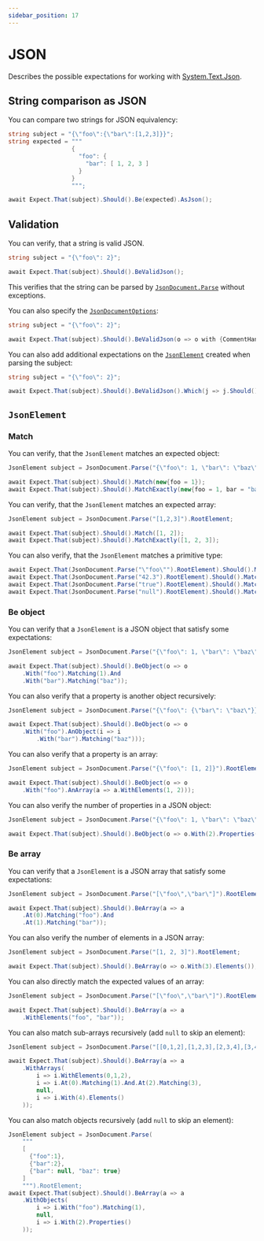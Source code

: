 ```yaml
---
sidebar_position: 17
---
```


# JSON

Describes the possible expectations for working with [System.Text.Json](https://learn.microsoft.com/en-us/dotnet/api/system.text.json).


## String comparison as JSON

You can compare two strings for JSON equivalency:

```csharp
string subject = "{\"foo\":{\"bar\":[1,2,3]}}";
string expected = """
                  {
                    "foo": {
                      "bar": [ 1, 2, 3 ]
                    }
                  }
                  """;

await Expect.That(subject).Should().Be(expected).AsJson();
```


## Validation

You can verify, that a string is valid JSON.
```csharp
string subject = "{\"foo\": 2}";

await Expect.That(subject).Should().BeValidJson();
```
This verifies that the string can be parsed by [`JsonDocument.Parse`](https://learn.microsoft.com/en-us/dotnet/api/system.text.json.jsondocument.parse) without exceptions.

You can also specify the [`JsonDocumentOptions`](https://learn.microsoft.com/en-us/dotnet/api/system.text.json.jsondocumentoptions):
```csharp
string subject = "{\"foo\": 2}";

await Expect.That(subject).Should().BeValidJson(o => o with {CommentHandling = JsonCommentHandling.Disallow});
```

You can also add additional expectations on the [`JsonElement`](https://learn.microsoft.com/en-us/dotnet/api/system.text.json.jsonelement) created when parsing the subject:
```csharp
string subject = "{\"foo\": 2}";

await Expect.That(subject).Should().BeValidJson().Which(j => j.Should().Match(new{foo = 2}));
```


## `JsonElement`

### Match

You can verify, that the `JsonElement` matches an expected object:
```csharp
JsonElement subject = JsonDocument.Parse("{\"foo\": 1, \"bar\": \"baz\"}").RootElement;

await Expect.That(subject).Should().Match(new{foo = 1});
await Expect.That(subject).Should().MatchExactly(new{foo = 1, bar = "baz"});
```

You can verify, that the `JsonElement` matches an expected array:
```csharp
JsonElement subject = JsonDocument.Parse("[1,2,3]").RootElement;

await Expect.That(subject).Should().Match([1, 2]);
await Expect.That(subject).Should().MatchExactly([1, 2, 3]);
```

You can also verify, that the `JsonElement` matches a primitive type:
```csharp
await Expect.That(JsonDocument.Parse("\"foo\"").RootElement).Should().Match("foo");
await Expect.That(JsonDocument.Parse("42.3").RootElement).Should().Match(42.3);
await Expect.That(JsonDocument.Parse("true").RootElement).Should().Match(true);
await Expect.That(JsonDocument.Parse("null").RootElement).Should().Match(null);
```

### Be object

You can verify that a `JsonElement` is a JSON object that satisfy some expectations:
```csharp
JsonElement subject = JsonDocument.Parse("{\"foo\": 1, \"bar\": \"baz\"}").RootElement;

await Expect.That(subject).Should().BeObject(o => o
    .With("foo").Matching(1).And
    .With("bar").Matching("baz"));
```

You can also verify that a property is another object recursively:
```csharp
JsonElement subject = JsonDocument.Parse("{\"foo\": {\"bar\": \"baz\"}}").RootElement;

await Expect.That(subject).Should().BeObject(o => o
    .With("foo").AnObject(i => i
        .With("bar").Matching("baz")));
```

You can also verify that a property is an array:
```csharp
JsonElement subject = JsonDocument.Parse("{\"foo\": [1, 2]}").RootElement;

await Expect.That(subject).Should().BeObject(o => o
    .With("foo").AnArray(a => a.WithElements(1, 2)));
```

You can also verify the number of properties in a JSON object:
```csharp
JsonElement subject = JsonDocument.Parse("{\"foo\": 1, \"bar\": \"baz\"}").RootElement;

await Expect.That(subject).Should().BeObject(o => o.With(2).Properties());
```

### Be array

You can verify that a `JsonElement` is a JSON array that satisfy some expectations:
```csharp
JsonElement subject = JsonDocument.Parse("[\"foo\",\"bar\"]").RootElement;

await Expect.That(subject).Should().BeArray(a => a
    .At(0).Matching("foo").And
    .At(1).Matching("bar"));
```

You can also verify the number of elements in a JSON array:
```csharp
JsonElement subject = JsonDocument.Parse("[1, 2, 3]").RootElement;

await Expect.That(subject).Should().BeArray(o => o.With(3).Elements());
```

You can also directly match the expected values of an array:
```csharp
JsonElement subject = JsonDocument.Parse("[\"foo\",\"bar\"]").RootElement;

await Expect.That(subject).Should().BeArray(a => a
    .WithElements("foo", "bar"));
```

You can also match sub-arrays recursively (add `null` to skip an element):
```csharp
JsonElement subject = JsonDocument.Parse("[[0,1,2],[1,2,3],[2,3,4],[3,4,5,6]]").RootElement;

await Expect.That(subject).Should().BeArray(a => a
    .WithArrays(
        i => i.WithElements(0,1,2),
        i => i.At(0).Matching(1).And.At(2).Matching(3),
        null,
        i => i.With(4).Elements()
    ));
```

You can also match objects recursively (add `null` to skip an element):
```csharp
JsonElement subject = JsonDocument.Parse(
	"""
	[
	  {"foo":1},
	  {"bar":2},
	  {"bar": null, "baz": true}
	]
	""").RootElement;
await Expect.That(subject).Should().BeArray(a => a
	.WithObjects(
		i => i.With("foo").Matching(1),
		null,
		i => i.With(2).Properties()
	));
```
